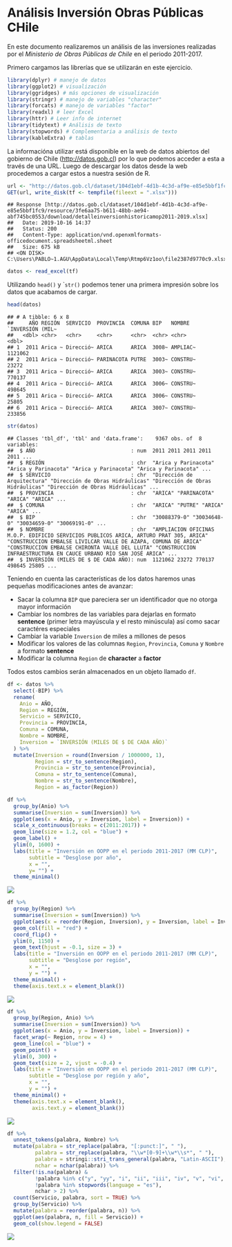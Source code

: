 Análisis Inversión Obras Públicas CHile
================

En este documento realizaremos un análisis de las inversiones realizadas por el *Ministerio de Obras Públicas de Chile* en el periodo 2011-2017.

Primero cargamos las librerías que se utilizarán en este ejercicio.

``` r
library(dplyr) # manejo de datos
library(ggplot2) # visualización
library(ggridges) # más opciones de visualización
library(stringr) # manejo de variables "character"
library(forcats) # manejo de variables "factor"
library(readxl) # leer Excel
library(httr) # Leer info de internet
library(tidytext) # Análisis de texto
library(stopwords) # Complementaria a análisis de texto
library(kableExtra) # tablas
```

La informacióna utilizar está disponible en la web de datos abiertos del gobierno de Chile (<http://datos.gob.cl>) por lo que podemos acceder a esta a través de una URL. Luego de descargar los datos desde la web procedemos a cargar estos a nuestra sesión de R.

``` r
url <- "http://datos.gob.cl/dataset/104d1ebf-4d1b-4c3d-af9e-e85e5bbf1fc9/resource/3fe6aa75-b611-48bb-ae94-abf745bc0553/download/detalleinversionhistoricamop2011-2019.xlsx"
GET(url, write_disk(tf <- tempfile(fileext = ".xlsx")))
```

    ## Response [http://datos.gob.cl/dataset/104d1ebf-4d1b-4c3d-af9e-e85e5bbf1fc9/resource/3fe6aa75-b611-48bb-ae94-abf745bc0553/download/detalleinversionhistoricamop2011-2019.xlsx]
    ##   Date: 2019-10-16 14:37
    ##   Status: 200
    ##   Content-Type: application/vnd.openxmlformats-officedocument.spreadsheetml.sheet
    ##   Size: 675 kB
    ## <ON DISK>  C:\Users\PABLO~1.AGU\AppData\Local\Temp\Rtmp6Vz1oo\file2387d9770c9.xlsx

``` r
datos <- read_excel(tf)
```

Utilizando `head()` y \``str()` podemos tener una primera impresión sobre los datos que acabamos de cargar.

``` r
head(datos)
```

    ## # A tibble: 6 x 8
    ##     AÑO REGIÓN  SERVICIO  PROVINCIA  COMUNA BIP   NOMBRE   `INVERSIÓN (MIL~
    ##   <dbl> <chr>   <chr>     <chr>      <chr>  <chr> <chr>               <dbl>
    ## 1  2011 Arica ~ Direcció~ ARICA      ARICA  3008~ AMPLIAC~          1121062
    ## 2  2011 Arica ~ Direcció~ PARINACOTA PUTRE  3003~ CONSTRU~            23272
    ## 3  2011 Arica ~ Direcció~ ARICA      ARICA  3003~ CONSTRU~           770137
    ## 4  2011 Arica ~ Direcció~ ARICA      ARICA  3006~ CONSTRU~           498645
    ## 5  2011 Arica ~ Direcció~ ARICA      ARICA  3006~ CONSTRU~            25805
    ## 6  2011 Arica ~ Direcció~ ARICA      ARICA  3007~ CONSTRU~           233856

``` r
str(datos)
```

    ## Classes 'tbl_df', 'tbl' and 'data.frame':    9367 obs. of  8 variables:
    ##  $ AÑO                               : num  2011 2011 2011 2011 2011 ...
    ##  $ REGIÓN                            : chr  "Arica y Parinacota" "Arica y Parinacota" "Arica y Parinacota" "Arica y Parinacota" ...
    ##  $ SERVICIO                          : chr  "Dirección de Arquitectura" "Dirección de Obras Hidráulicas" "Dirección de Obras Hidráulicas" "Dirección de Obras Hidráulicas" ...
    ##  $ PROVINCIA                         : chr  "ARICA" "PARINACOTA" "ARICA" "ARICA" ...
    ##  $ COMUNA                            : chr  "ARICA" "PUTRE" "ARICA" "ARICA" ...
    ##  $ BIP                               : chr  "30088379-0" "30034648-0" "30034659-0" "30069191-0" ...
    ##  $ NOMBRE                            : chr  "AMPLIACION OFICINAS M.O.P. EDIFICIO SERVICIOS PUBLICOS ARICA, ARTURO PRAT 305, ARICA" "CONSTRUCCION EMBALSE LIVILCAR VALLE DE AZAPA, COMUNA DE ARICA" "CONSTRUCCION EMBALSE CHIRONTA VALLE DEL LLUTA" "CONSTRUCCION INFRAESTRUCTURA EN CAUCE URBANO RÍO SAN JOSÉ ARICA" ...
    ##  $ INVERSIÓN (MILES DE $ DE CADA AÑO): num  1121062 23272 770137 498645 25805 ...

Teniendo en cuenta las características de los datos haremos unas pequeñas modificaciones antes de avanzar:

-   Sacar la columna `BIP` que pareciera ser un identificador que no otorga mayor información
-   Cambiar los nombres de las variables para dejarlas en formato **sentence** (primer letra mayúscula y el resto minúscula) así como sacar caractéres especiales
-   Cambiar la variable `Inversion` de miles a millones de pesos
-   Modificar los valores de las columnas `Region`, `Provincia`, `Comuna` y `Nombre` a formato **sentence**
-   Modificar la columna `Region` de **character** a **factor**

Todos estos cambios serán almacenados en un objeto llamado `df`.

``` r
df <- datos %>%
  select(-BIP) %>%
  rename(
    Anio = AÑO,
    Region = REGIÓN,
    Servicio = SERVICIO,
    Provincia = PROVINCIA,
    Comuna = COMUNA,
    Nombre = NOMBRE,
    Inversion = `INVERSIÓN (MILES DE $ DE CADA AÑO)`
  ) %>% 
  mutate(Inversion = round(Inversion / 1000000, 1),
         Region = str_to_sentence(Region),
         Provincia = str_to_sentence(Provincia),
         Comuna = str_to_sentence(Comuna),
         Nombre = str_to_sentence(Nombre),
         Region = as_factor(Region))
```

``` r
df %>% 
  group_by(Anio) %>% 
  summarise(Inversion = sum(Inversion)) %>% 
  ggplot(aes(x = Anio, y = Inversion, label = Inversion)) +
  scale_x_continuous(breaks = c(2011:2017)) +
  geom_line(size = 1.2, col = "blue") +
  geom_label() +
  ylim(0, 1600) +
  labs(title = "Inversión en OOPP en el periodo 2011-2017 (MM CLP)", 
       subtitle = "Desglose por año",
       x = "",
       y= "") +
  theme_minimal()
```

![](OOPPChile_files/figure-markdown_github/Inversión%20por%20año-1.png)

``` r
df %>% 
  group_by(Region) %>% 
  summarise(Inversion = sum(Inversion)) %>% 
  ggplot(aes(x = reorder(Region, Inversion), y = Inversion, label = Inversion)) +
  geom_col(fill = "red") +
  coord_flip() +
  ylim(0, 1150) + 
  geom_text(hjust = -0.1, size = 3) +
  labs(title = "Inversión en OOPP en el periodo 2011-2017 (MM CLP)", 
       subtitle = "Desglose por región",
       x = "",
       y = "") +
  theme_minimal() +
  theme(axis.text.x = element_blank())
```

![](OOPPChile_files/figure-markdown_github/Inversión%20por%20Región-1.png)

``` r
df %>% 
  group_by(Region, Anio) %>% 
  summarise(Inversion = sum(Inversion)) %>% 
  ggplot(aes(x = Anio, y = Inversion, label = Inversion)) + 
  facet_wrap(~ Region, nrow = 4) +
  geom_line(col = "blue") +
  geom_point() +
  ylim(0, 300) + 
  geom_text(size = 2, vjust = -0.4) +
  labs(title = "Inversión en OOPP en el periodo 2011-2017 (MM CLP)", 
       subtitle = "Desglose por región y año",
       x = "",
       y = "") +
  theme_minimal() +
  theme(axis.text.x = element_blank(),
        axis.text.y = element_blank())
```

![](OOPPChile_files/figure-markdown_github/Inversión%20por%20Año%20y%20Región-1.png)

``` r
df %>% 
  unnest_tokens(palabra, Nombre) %>% 
  mutate(palabra = str_replace(palabra, "[:punct:]", " "),
         palabra = str_replace(palabra, "\\w*[0-9]+\\w*\\s*", " "),
         palabra = stringi::stri_trans_general(palabra, "Latin-ASCII"),
         nchar = nchar(palabra)) %>%
  filter(!is.na(palabra) & 
         !palabra %in% c("y", "yy", "i", "ii", "iii", "iv", "v", "vi", "vii", "viii", "ix", "x", "xi", "xii", "xiv", "", " ", "apr", "ano", "anos", "san"),
         !palabra %in% stopwords(language = "es"),
         nchar > 2) %>% 
  count(Servicio, palabra, sort = TRUE) %>% 
  group_by(Servicio) %>% 
  mutate(palabra = reorder(palabra, n)) %>% 
  ggplot(aes(palabra, n, fill = Servicio)) +
  geom_col(show.legend = FALSE)
```

![](OOPPChile_files/figure-markdown_github/unnamed-chunk-2-1.png)
